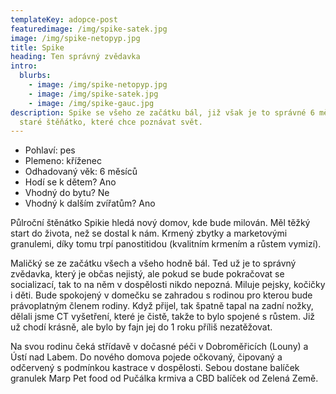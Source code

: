 ```yaml
---
templateKey: adopce-post
featuredimage: /img/spike-satek.jpg
image: /img/spike-netopyp.jpg
title: Spike
heading: Ten správný zvědavka
intro:
  blurbs:
    - image: /img/spike-netopyp.jpg
    - image: /img/spike-satek.jpg
    - image: /img/spike-gauc.jpg
description: Spike se všeho ze začátku bál, již však je to správné 6 měsíců
  staré štěňátko, které chce poznávat svět.
---
```

* Pohlaví: pes
* Plemeno: kříženec
* Odhadovaný věk: 6 měsíců
* Hodí se k dětem? Ano
* Vhodný do bytu? Ne
* Vhodný k dalším zvířatům? Ano

Půlroční štěnátko Spikie hledá nový domov, kde bude milován. Měl těžký start do života, než se dostal k nám. Krmený zbytky a marketovými granulemi, díky tomu trpí panostitidou (kvalitním krmením a růstem vymizí).

Maličký se ze začátku všech a všeho hodně bál. Ted už je to správný zvědavka, který je občas nejistý, ale pokud se bude pokračovat se socializací, tak to na něm v dospělosti nikdo nepozná. Miluje pejsky, kočičky i děti. Bude spokojený v domečku se zahradou s rodinou pro kterou bude právoplatným členem rodiny. Když přijel, tak špatně tapal na zadní nožky, dělali jsme CT vyšetření, které je čistě, takže to bylo spojené s růstem. Již už chodí krásně, ale bylo by fajn jej do 1 roku příliš nezatěžovat.

Na svou rodinu čeká střídavě v dočasné péči v Dobroměřicích (Louny) a Ústí nad Labem. Do nového domova pojede očkovaný, čipovaný a odčervený s podmínkou kastrace v dospělosti. Sebou dostane balíček granulek Marp Pet food od Pučálka krmiva a CBD balíček od Zelená Země.